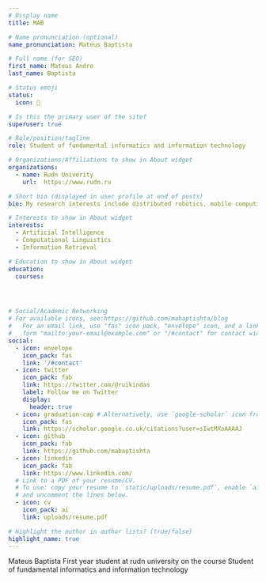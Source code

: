 ```yaml
---
# Display name
title: MAB

# Name pronunciation (optional)
name_pronunciation: Mateus Baptista

# Full name (for SEO)
first_name: Mateus Andre
last_name: Baptista

# Status emoji
status:
  icon: 🧠

# Is this the primary user of the site?
superuser: true

# Role/position/tagline
role: Student of fundamental informatics and information technology

# Organizations/Affiliations to show in About widget
organizations:
  - name: Rudn Univerity
    url:  https://www.rudn.ru

# Short bio (displayed in user profile at end of posts)
bio: My research interests include distributed robotics, mobile computing and programmable matter.

# Interests to show in About widget
interests:
  - Artificial Intelligence
  - Computational Linguistics
  - Information Retrieval

# Education to show in About widget
education:
  courses:




# Social/Academic Networking
# For available icons, see:https://github.com/mabaptishta/blog
#   For an email link, use "fas" icon pack, "envelope" icon, and a link in the
#   form "mailto:your-email@example.com" or "/#contact" for contact widget.
social:
  - icon: envelope
    icon_pack: fas
    link: '/#contact'
  - icon: twitter
    icon_pack: fab
    link: https://twitter.com/@ruikindas
    label: Follow me on Twitter
    display:
      header: true
  - icon: graduation-cap # Alternatively, use `google-scholar` icon from `ai` icon pack
    icon_pack: fas
    link: https://scholar.google.co.uk/citations?user=sIwtMXoAAAAJ
  - icon: github
    icon_pack: fab
    link: https://github.com/mabaptishta
  - icon: linkedin
    icon_pack: fab
    link: https://www.linkedin.com/
  # Link to a PDF of your resume/CV.
  # To use: copy your resume to `static/uploads/resume.pdf`, enable `ai` icons in `params.yaml`,
  # and uncomment the lines below.
  - icon: cv
    icon_pack: ai
    link: uploads/resume.pdf

# Highlight the author in author lists? (true/false)
highlight_name: true
---
```


Mateus Baptista First year student at rudn university on the course Student of fundamental informatics and information technology

